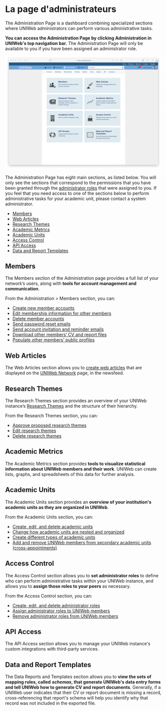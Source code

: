 # La page d'administrateurs

The Administration Page is a dashboard combining specialized sections where UNIWeb administrators can perform various administrative tasks. 

**You can access the Administration Page by clicking Administration in UNIWeb's top navigation bar.** The Administration Page will only be available to you if you have been assigned an administrator role.

![](../.gitbook/assets/screenshots-copy-14%20%281%29.png)

The Administration Page has eight main sections, as listed below. You will only see the sections that correspond to the permissions that you have been granted through the [administrator roles](../uniweb-accounts/access-control/managing-administrator-roles-and-permissions.md) that were assigned to you. If you feel that you need access to one of the sections below to perform administrative tasks for your academic unit, please contact a system administrator.

* [Members](the-administration-page.md#members)
* [Web Articles](the-administration-page.md#web-articles)
* [Research Themes](the-administration-page.md#research-themes)
* [Academic Metrics](the-administration-page.md#academic-metrics)
* [Academic Units](the-administration-page.md#academic-units)
* [Access Control](the-administration-page.md#access-control)
* [API Access](the-administration-page.md#api-access)
* [Data and Report Templates](the-administration-page.md#data-and-report-templates)

## Members

The Members section of the Administration page provides a full list of your network’s users, along with **tools for account management and communication**.

From the Administration &gt; Members section, you can:

* [Create new member accounts](../uniweb-accounts/account-management/account-creation.md#creating-uniweb-member-accounts-manually)
* [Edit membership information for other members](../uniweb-accounts/account-management/member-account-information.md#editing-the-account-information-of-other-uniweb-members)
* [Delete member accounts](../uniweb-accounts/account-management/account-deletion.md#deleting-a-uniweb-members-account)
* [Send password reset emails](../uniweb-accounts/account-management/account-login.md#sending-a-password-reset-email-to-a-uniweb-member)
* [Send account invitation and reminder emails](../uniweb-accounts/account-management/account-creation.md#sending-account-activation-emails)
* [Download other members’ CV and report files](../your-academic-information/downloading-cvs-and-reports.md#downloading-the-cv-and-report-files-of-other-uniweb-members)
* [Populate other members’ public profiles](../networking-on-uniweb/filling-out-your-public-profile.md#filling-out-another-uniweb-members-public-profile)

## Web Articles

The Web Articles section allows you to [create web articles](../networking-on-uniweb/web-articles-1.md) that are displayed on the [UNIWeb Network](./#the-network-page) page, in the newsfeed.

## Research Themes

The Research Themes section provides an overview of your UNIWeb instance’s [Research Themes](../networking-on-uniweb/research-themes/) and the structure of their hierarchy.

From the Research Themes section, you can:

* [Approve proposed research themes](../networking-on-uniweb/research-themes/managing-research-themes.md#approving-research-themes)
* [Edit research themes](../networking-on-uniweb/research-themes/managing-research-themes.md#editing-research-themes)
* [Delete research themes](../networking-on-uniweb/research-themes/managing-research-themes.md#deleting-research-themes)

## Academic Metrics

The Academic Metrics section provides **tools to visualize statistical information about UNIWeb members and their work**. UNIWeb can create lists, graphs, and spreadsheets of this data for further analysis.

## Academic Units

The Academic Units section provides an **overview of your institution's academic units as they are organized in UNIWeb**. 

From the Academic Units section, you can:

* [Create, edit, and delete academic units](../uniweb-accounts/academic-units/managing-academic-units.md#create-an-academic-unit-manually)
* [Change how academic units are nested and organized](../uniweb-accounts/academic-units/managing-academic-units.md#edit-an-academic-unit)
* [Create different types of academic units](../uniweb-accounts/academic-units/managing-academic-units.md#add-a-unit-type)
* [Add and remove UNIWeb members from secondary academic units \(cross-appointments\)](../uniweb-accounts/academic-units/cross-appointments.md#adding-cross-appointees-to-academic-units)

## Access Control

The Access Control section allows you to **set administrator roles** to define who can perform administrative tasks within your UNIWeb instance, and allows you to **assign those roles to your peers** as necessary.

From the Access Control section, you can:

* [Create, edit, and delete administrator roles](../uniweb-accounts/access-control/managing-administrator-roles-and-permissions.md#creating-administrator-roles)
* [Assign administrator roles to UNIWeb members](../uniweb-accounts/access-control/managing-administrators.md#granting-administrator-access)
* [Remove administrator roles from UNIWeb members](../uniweb-accounts/access-control/managing-administrators.md#removing-administrator-access)

## API Access

The API Access section allows you to manage your UNIWeb instance's custom integrations with third-party services.

## Data and Report Templates

The Data Reports and Templates section allows you to **view the sets of mapping rules, called** _**schemas**_**, that generate UNIWeb's data entry forms and tell UNIWeb how to generate CV and report documents**. Generally, if a UNIWeb user indicates that their CV or report document is missing a record, cross-referencing that report's schema will help you identify why that record was not included in the exported file.

